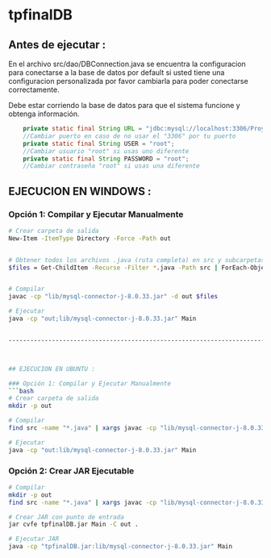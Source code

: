 # tpfinalDB

## Antes de ejecutar :
En el archivo src/dao/DBConnection.java se encuentra la configuracion para conectarse a la base de datos por default
si usted tiene una configuracion personalizada por favor cambiarla para poder conectarse correctamente.

Debe estar corriendo la base de datos para que el sistema funcione y obtenga información.

```java
    private static final String URL = "jdbc:mysql://localhost:3306/Proyecto";
    //Cambiar puerto en caso de no usar el "3306" por tu puerto 
    private static final String USER = "root";
    //Cambiar usuario "root" si usas uno diferente
    private static final String PASSWORD = "root";
    //Cambiar contraseña "root" si usas una diferente
```

## EJECUCION EN WINDOWS : 

### Opción 1: Compilar y Ejecutar Manualmente
```bash
# Crear carpeta de salida
New-Item -ItemType Directory -Force -Path out


# Obtener todos los archivos .java (ruta completa) en src y subcarpetas
$files = Get-ChildItem -Recurse -Filter *.java -Path src | ForEach-Object { $_.FullName }


# Compilar
javac -cp "lib/mysql-connector-j-8.0.33.jar" -d out $files

# Ejecutar
java -cp "out;lib/mysql-connector-j-8.0.33.jar" Main


-----------------------------------------------------------------------------------



## EJECUCION EN UBUNTU : 

### Opción 1: Compilar y Ejecutar Manualmente
```bash
# Crear carpeta de salida
mkdir -p out

# Compilar
find src -name "*.java" | xargs javac -cp "lib/mysql-connector-j-8.0.33.jar" -d out

# Ejecutar
java -cp "out:lib/mysql-connector-j-8.0.33.jar" Main
```

### Opción 2: Crear JAR Ejecutable
```bash
# Compilar
mkdir -p out
find src -name "*.java" | xargs javac -cp "lib/mysql-connector-j-8.0.33.jar" -d out

# Crear JAR con punto de entrada
jar cvfe tpfinalDB.jar Main -C out .

# Ejecutar JAR
java -cp "tpfinalDB.jar:lib/mysql-connector-j-8.0.33.jar" Main
```